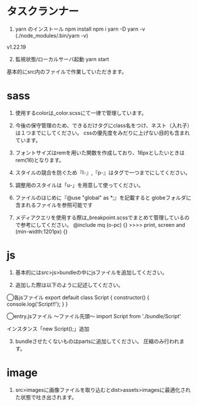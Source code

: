 # タスクランナー
1. yarn のインストール
npm install
npm i yarn -D
yarn -v  (./node_modules/.bin/yarn -v)

v1.22.19

2. 監視状態/ローカルサーバ起動
yarn start

基本的にsrc内のファイルで作業していただきます。

# sass

1. 使用するcolorは_color.scssにて一律で管理しています。

2. 今後の保守管理のため、できるだけタグにclass名をつけ、ネスト（入れ子）は１つまでにしてください。
   cssの優先度をみだりに上げない目的も含まれています。

3. フォントサイズはremを用いた関数を作成しており、16pxとしたいときはrem(16)となります。

4. スタイルの競合を防ぐため『l-』,『p-』はタグで一つまでにしてください。

5. 調整用のスタイルは「u-」を用意して使ってください。

6. ファイルのはじめに『@use "global" as *;』を記載すると
   globeフォルダに含まれるファイルを参照可能です

7. メディアクエリを使用する際は_breakpoint.scssでまとめて管理しているので参考にしてください。
   @include mq (o-pc) {} >>>> print, screen and (min-width:1201px) {}

# js

1. 基本的にはsrc>js>bundleの中にjsファイルを追加してください。

2. 追加した際は以下のように記述してください。

◯各jsファイル
export default class Script {
  constructor() {
    console.log('Script!!');
  }
}

◯entry.jsファイル
〜ファイル先頭〜
import Script from './bundle/Script'

インスタンス「new Script();」追加

3. bundleさせたくないものはpartsに追加してください。
圧縮のみ行われます。

# image

1. src>imagesに画像ファイルを取り込むとdist>assets>imagesに最適化された状態で吐き出されます。